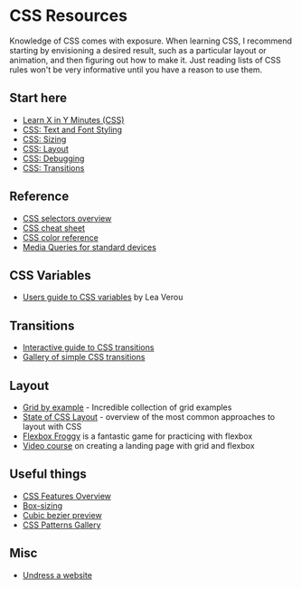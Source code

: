 # CSS Resources

Knowledge of CSS comes with exposure. When learning CSS, I recommend starting by
envisioning a desired result, such as a particular layout or animation, and then
figuring out how to make it. Just reading lists of CSS rules won't be very
informative until you have a reason to use them.

## Start here

- [Learn X in Y Minutes (CSS)](https://learnxinyminutes.com/docs/css/)
- [CSS: Text and Font Styling](https://developer.mozilla.org/en-US/docs/Learn/CSS/Styling_text/Fundamentals)
- [CSS: Sizing](https://developer.mozilla.org/en-US/docs/Learn/CSS/Building_blocks/Sizing_items_in_CSS)
- [CSS: Layout](https://developer.mozilla.org/en-US/docs/Learn/CSS/CSS_layout/Introduction)
- [CSS: Debugging](https://developer.mozilla.org/en-US/docs/Learn/CSS/Building_blocks/Debugging_CSS)
- [CSS: Transitions](https://developer.mozilla.org/en-US/docs/Web/CSS/CSS_Transitions/Using_CSS_transitions)

## Reference

- [CSS selectors overview](https://developer.mozilla.org/en-US/docs/Learn/CSS/Building_blocks/Selectors)
- [CSS cheat sheet](https://websitesetup.org/wp-content/uploads/2019/11/wsu-css-cheat-sheet-gdocs.pdf)
- [CSS color reference](https://www.w3schools.com/cssref/css_colors.php)
- [Media Queries for standard devices](https://css-tricks.com/snippets/css/media-queries-for-standard-devices/)

## CSS Variables

- [Users guide to CSS variables](https://increment.com/frontend/a-users-guide-to-css-variables/)
  by Lea Verou

## Transitions

- [Interactive guide to CSS transitions](https://www.joshwcomeau.com/animation/css-transitions/)
- [Gallery of simple CSS transitions](https://projects.verou.me/animatable/)

## Layout

- [Grid by example](https://gridbyexample.com/examples/) - Incredible collection
  of grid examples
- [State of CSS Layout](https://2022.stateofcss.com/en-US/features/layout/) -
  overview of the most common approaches to layout with CSS
- [Flexbox Froggy](https://flexboxfroggy.com/) is a fantastic game for
  practicing with flexbox
- [Video course](https://egghead.io/courses/create-a-landing-page-with-css-grid-and-flexbox-6048)
  on creating a landing page with grid and flexbox

## Useful things

- [CSS Features Overview](https://2022.stateofcss.com/en-US/features/)
- [Box-sizing](https://www.w3schools.com/csS/css3_box-sizing.asp)
- [Cubic bezier preview](https://cubic-bezier.com/#0,.76,1,.35)
- [CSS Patterns Gallery](https://projects.verou.me/css3patterns/)

## Misc

- [Undress a website](https://designftw.mit.edu/lectures/introduction/index.html#naked-web)
